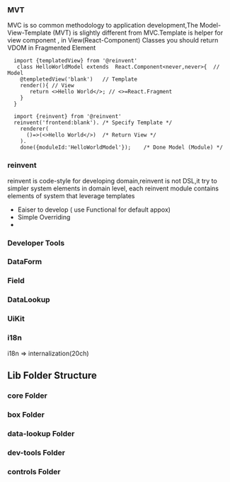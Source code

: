 ### MVT

MVC is so common methodology to application development,The Model-View-Template (MVT) is slightly different from MVC.Template is helper for view component , in View(React-Component) Classes you should return VDOM in Fragmented Element   

```tsx
  import {templatedView} from '@reinvent'
   class HelloWorldModel extends  React.Component<never,never>{  // Model
    @templetedView('blank')   // Template 
    render(){ // View 
       return <>Hello World</>; // <>=React.Fragment
    }   
  }
```
```tsx
  import {reinvent} from '@reinvent'
  reinvent('frontend:blank'). /* Specify Template */
    renderer(
      ()=>(<>Hello World</>)  /* Return View */
    ).
    done({moduleId:'HelloWorldModel'});    /* Done Model (Module) */
```
### reinvent

reinvent is code-style for developing domain,reinvent is not DSL,it try to simpler system elements in domain level, each reinvent module contains elements of system that leverage templates 
- Eaiser to develop ( use Functional for default appox)
- Simple Overriding 
-  


### Developer Tools


### DataForm

### Field


### DataLookup

### UiKit

### i18n
i18n => internalization(20ch) 

## Lib Folder Structure

### core Folder
### box Folder
### data-lookup Folder
### dev-tools Folder
### controls Folder
 